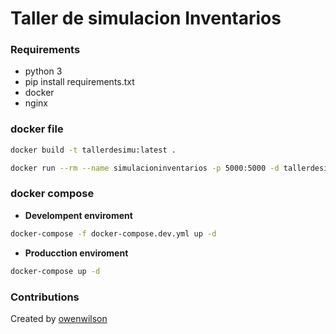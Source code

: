 # Taller de simulacion Inventarios

### Requirements

- python 3
- pip install requirements.txt
- docker
- nginx

### docker file

```sh
docker build -t tallerdesimu:latest .
```

```sh
docker run --rm --name simulacioninventarios -p 5000:5000 -d tallerdesimu:latest
```

### docker compose

- **Develompent enviroment**

```sh
docker-compose -f docker-compose.dev.yml up -d
```

- **Producction enviroment**

```sh
docker-compose up -d
```

### Contributions

Created by [owenwilson](https://github.com/owenwilson/tallerDeSimu)
